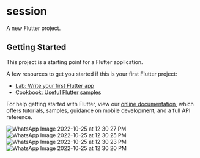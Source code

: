 # session

A new Flutter project.

## Getting Started

This project is a starting point for a Flutter application.

A few resources to get you started if this is your first Flutter project:

- [Lab: Write your first Flutter app](https://flutter.dev/docs/get-started/codelab)
- [Cookbook: Useful Flutter samples](https://flutter.dev/docs/cookbook)

For help getting started with Flutter, view our
[online documentation](https://flutter.dev/docs), which offers tutorials,
samples, guidance on mobile development, and a full API reference.

![WhatsApp Image 2022-10-25 at 12 30 27 PM](https://user-images.githubusercontent.com/93770977/197751420-4c2fb38e-58fe-4a0f-8bec-5663364f26c3.jpeg)![WhatsApp Image 2022-10-25 at 12 30 25 PM](https://user-images.githubusercontent.com/93770977/197751412-dee2aa93-e925-4bb6-bb5b-4dc79cb2fb82.jpeg)![WhatsApp Image 2022-10-25 at 12 30 23 PM](https://user-images.githubusercontent.com/93770977/197751425-15971b53-270b-4788-8bd0-0c18a61be019.jpeg)![WhatsApp Image 2022-10-25 at 12 30 20 PM](https://user-images.githubusercontent.com/93770977/197751423-685886b8-1751-4927-9945-fc6b60b9aab5.jpeg)
